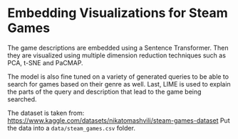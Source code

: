 # Embedding Visualizations for Steam Games
The game descriptions are embedded using a Sentence Transformer. Then they are visualized using multiple dimension reduction techniques such as PCA, t-SNE and PaCMAP. 

The model is also fine tuned on a variety of generated queries to be able to search for games based on their genre as well. Last, LIME is used to explain the parts of the query and description that lead to the game being searched.

The dataset is taken from: https://www.kaggle.com/datasets/nikatomashvili/steam-games-dataset
Put the data into a `data/steam_games.csv` folder.